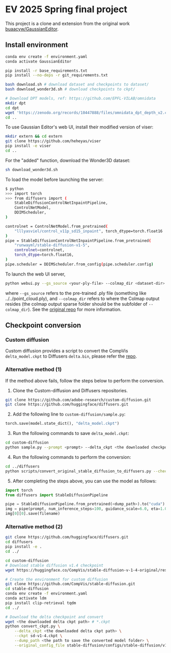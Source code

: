 # EV 2025 Spring final project

This project is a clone and extension from the original work [buaacyw/GaussianEditor](https://github.com/buaacyw/GaussianEditor).

## Install environment
```bash
conda env create -f environment.yaml
conda activate GaussianEditor

pip install -r base_requirements.txt
pip install --no-deps -r git_requirements.txt

bash download.sh # download dataset and checkpoints to dataset/
bash download_wonder3d.sh # download checkpoints to ckpt/

# Download DPT models, ref: https://github.com/EPFL-VILAB/omnidata
mkdir dpt
cd dpt
wget 'https://zenodo.org/records/10447888/files/omnidata_dpt_depth_v2.ckpt?download=1'
cd ..
```

To use Gaussian Editor's web UI, install their modified version of viser:
```bash
mkdir extern && cd extern
git clone https://github.com/heheyas/viser 
pip install -e viser
cd ..
```
For the "added" function, download the Wonder3D dataset:
```bash
sh download_wonder3d.sh
```

To load the model before launching the server: 
```bash
$ python
>>> import torch
>>> from diffusers import (
    StableDiffusionControlNetInpaintPipeline,
    ControlNetModel,
    DDIMScheduler,
)

controlnet = ControlNetModel.from_pretrained(
    "lllyasviel/control_v11p_sd15_inpaint", torch_dtype=torch.float16
)
pipe = StableDiffusionControlNetInpaintPipeline.from_pretrained(
    "runwayml/stable-diffusion-v1-5",
    controlnet=controlnet,
    torch_dtype=torch.float16,
)
pipe.scheduler = DDIMScheduler.from_config(pipe.scheduler.config)
```

To launch the web UI server, 
```bash
python webui.py --gs_source <your-ply-file> --colmap_dir <dataset-dir>
```
where `--gs_source` refers to the pre-trained .ply file (something like ../../point_cloud.ply), and `--colmap_dir` refers to where the Colmap output resides (the colmap output sparse folder should be the subfolder of `--colmap_dir`).
See the [original repo](https://github.com/buaacyw/GaussianEditor/blob/master/docs/webui.md) for more information.

## Checkpoint conversion
### Custom diffusion
Custom diffusion provides a script to convert the CompVis `delta_model.ckpt` to Diffusers `delta.bin`, please refer the [repo](https://github.com/adobe-research/custom-diffusion/tree/main?tab=readme-ov-file#checkpoint-conversions-for-stable-diffusion-v1-4).

### Alternative method (1)
If the method above fails, follow the steps below to perform the conversion.

1. Clone the Custom-diffusion and Diffusers repositories.
```bash
git clone https://github.com/adobe-research/custom-diffusion.git
git clone https://github.com/huggingface/diffusers.git
```
2. Add the following line to `custom-diffusion/sample.py`:
```python
torch.save(model.state_dict(), "delta_model.ckpt")
```
3. Run the following commands to save `delta_model.ckpt`:
```bash
cd custom-diffusion
python sample.py --prompt <prompt> --delta_ckpt <the downloaded checkpoint path> --ckpt <pretrained-model-path>
```
4. Run the following commands to perform the conversion:
```bash
cd ../diffusers
python scripts/convert_original_stable_diffusion_to_diffusers.py --checkpoint_path ../custom-diffusion/delta_model.ckpt --dump_path <the path to save the model> --original_config_file ../custom-diffusion/stable-diffusion/configs/stable-diffusion/v1-inference.yaml
```
5. After completing the steps above, you can use the model as follows:
```python
import torch
from diffusers import StableDiffusionPipeline

pipe = StableDiffusionPipeline.from_pretrained(<dump_path>).to("cuda")
img = pipe(prompt, num_inference_steps=100, guidance_scale=6.0, eta=1.0)
img[0][0].save(filename)
```

### Alternative method (2)

``` bash
git clone https://github.com/huggingface/diffusers.git
cd diffusers
pip install -e .
cd ../

cd custom-diffusion
# Download stable diffusion v1.4 checkpoint
wget https://huggingface.co/CompVis/stable-diffusion-v-1-4-original/resolve/main/sd-v1-4.ckpt

# Create the environment for custom diffusion
git clone https://github.com/CompVis/stable-diffusion.git
cd stable-diffusion
conda env create -f environment.yaml
conda activate ldm
pip install clip-retrieval tqdm
cd ../

# Download the delta checkpoint and convert
wget <the downloaded delta ckpt path> # *.ckpt
python convert_ckpt.py \
    --delta_ckpt <the downloaded delta ckpt path> \
    --ckpt sd-v1-4.ckpt \
    --dump_path <the path to save the converted model folder> \
    --original_config_file stable-diffusion/configs/stable-diffusion/v1-inference.yaml
```
